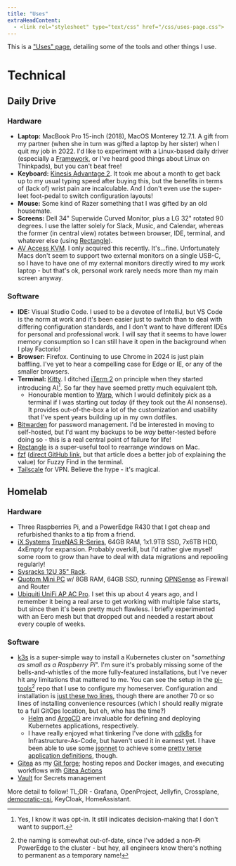```yaml
---
title: "Uses"
extraHeadContent:
  - <link rel="stylesheet" type="text/css" href="/css/uses-page.css">
---
```


This is a ["Uses" page](https://uses.tech/), detailing some of the tools and other things I use.

# Technical

## Daily Drive

### Hardware

* **Laptop:** MacBook Pro 15-inch (2018), MacOS Monterey 12.7.1. A gift from my partner (when she in turn was gifted a laptop by her sister) when I quit my job in 2022. I'd like to experiment with a Linux-based daily driver (especially a [Framework](https://frame.work/), or I've heard good things about Linux on Thinkpads), but you can't beat free!
* **Keyboard:** [Kinesis Advantage 2](https://kinesis-ergo.com/shop/advantage2/). It took me about a month to get back up to my usual typing speed after buying this, but the benefits in terms of (lack of) wrist pain are incalculable. And I don't even use the super-leet foot-pedal to switch configuration layouts!
* **Mouse:** Some kind of Razer something that I was gifted by an old housemate.
* **Screens:** Dell 34" Superwide Curved Monitor, plus a LG 32" rotated 90 degrees. I use the latter solely for Slack, Music, and Calendar, whereas the former (in central view) rotates between browser, IDE, terminal, and whatever else (using [Rectangle](https://rectangleapp.com/)).
* [AV Access KVM](https://www.amazon.com/gp/product/B0CP4PD3SM). I only acquired this recently. It's...fine. Unfortunately Macs don't seem to support two external monitors on a single USB-C, so I have to have one of my external monitors directly wired to my work laptop - but that's ok, personal work rarely needs more than my main screen anyway.

### Software

* **IDE:** Visual Studio Code. I used to be a devotee of IntelliJ, but VS Code is the norm at work and it's been easier just to switch than to deal with differing configuration standards, and I don't want to have different IDEs for personal and professional work. I will say that it seems to have lower memory consumption so I can still have it open in the background when I play Factorio!
* **Browser:** Firefox. Continuing to use Chrome in 2024 is just plain baffling. I've yet to hear a compelling case for Edge or IE, or any of the smaller browsers.
* **Terminal:** [Kitty](https://sw.kovidgoyal.net/kitty/). I ditched [iTerm 2](https://iterm2.com/) on principle when they started introducing AI[^ai-optin]. So far they have seemed pretty much equivalent tbh.
  * Honourable mention to [Warp](https://www.warp.dev/), which I would definitely pick as a terminal if I was starting out _today_ (if they took out the AI nonsense). It provides out-of-the-box a lot of the customization and usability that I've spent years building up in my own dotfiles.
* [Bitwarden](https://vault.bitwarden.com/) for password management. I'd be interested in moving to self-hosted, but I'd want my backups to be _way_ better-tested before doing so - this is a real central point of failure for life!
* [Rectangle](https://rectangleapp.com) is a super-useful tool to rearrange windows on Mac.
* [fzf](https://www.freecodecamp.org/news/fzf-a-command-line-fuzzy-finder-missing-demo-a7de312403ff/) ([direct GitHub link](https://github.com/junegunn/fzf), but that article does a better job of explaining the value) for Fuzzy Find in the terminal.
* [Tailscale](https://tailscale.com/) for VPN. Believe the hype - it's magical.

## Homelab

### Hardware

* Three Raspberries Pi, and a PowerEdge R430 that I got cheap and refurbished thanks to a tip from a friend.
* [iX Systems](https://www.ixsystems.com/) [TrueNAS R-Series](https://www.truenas.com/r-series/), 64GB RAM, 1x1.9TB SSD, 7x6TB HDD, 4xEmpty for expansion. Probably overkill, but I'd rather give myself some room to grow than have to deal with data migrations and repooling regularly!
* [Sysracks 12U 35" Rack](https://www.amazon.com/gp/product/B09KK678CN).
* [Quotom Mini PC](https://qotom.net/) w/ 8GB RAM, 64GB SSD, running [OPNSense](https://opnsense.org/) as Firewall and Router
* [Ubiquiti UniFi AP AC Pro](https://store.ui.com/us/en/products/uap-ac-pro). I set this up about 4 years ago, and I remember it being a real arse to get working with multiple false starts, but since then it's been pretty much flawless. I briefly experimented with an Eero mesh but that dropped out and needed a restart about every couple of weeks.

### Software

* [k3s](https://k3s.io/) is a super-simple way to install a Kubernetes cluster on "_something as small as a Raspberry Pi_". I'm sure it's probably missing some of the bells-and-whistles of the more fully-featured installations, but I've never hit any limitations that mattered to me. You can see the setup in the [pi-tools](https://github.com/scubbo/pi-tools/tree/main/scripts-on-pi)[^out-of-date-naming] repo that I use to configure my homeserver. Configuration and installation is [just these two lines](https://github.com/scubbo/pi-tools/blob/main/scripts-on-pi/controller_setup/1.sh#L67-L70), though there are another 70 or so lines of installing convenience resources (which I should really migrate to a full GitOps location, but eh, who has the time?)
  * [Helm](https://helm.sh/) and [ArgoCD](https://argo-cd.readthedocs.io/en/stable/) are invaluable for defining and deploying Kubernetes applications, respectively.
  * I have really enjoyed what tinkering I've done with [cdk8s](https://cdk8s.io/) for Infrastructure-As-Code, but haven't used it in earnest yet. I have been able to use some [jsonnet](https://jsonnet.org/) to achieve some [pretty terse application definitions](https://gitea.scubbo.org/scubbo/helm-charts/src/branch/main/app-of-apps/edh-elo.jsonnet), though.
* [Gitea](https://about.gitea.com/) as my [Git forge](https://gitea.scubbo.org); hosting repos and Docker images, and executing workflows with [Gitea Actions](https://docs.gitea.com/usage/actions/overview)
* [Vault](https://www.hashicorp.com/en/products/vault) for Secrets management

More detail to follow! TL;DR - Grafana, OpenProject, Jellyfin, Crossplane, [democratic-csi](https://github.com/democratic-csi/democratic-csi), KeyCloak, HomeAssistant.

[^ai-optin]: Yes, I know it was opt-in. It still indicates decision-making that I don't want to support.
[^out-of-date-naming]: the naming is somewhat out-of-date, since I've added a non-Pi PowerEdge to the cluster - but hey, all engineers know there's nothing to permanent as a temporary name!
